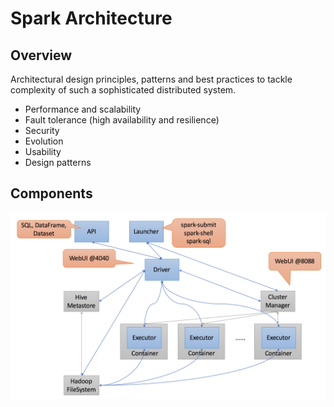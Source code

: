 # Spark Architecture

## Overview
Architectural design principles, patterns and best practices to tackle
complexity of such a sophisticated distributed system.

* Performance and scalability
* Fault tolerance (high availability and resilience)
* Security
* Evolution
* Usability
* Design patterns

## Components

![Spark Components](spark-components.png)
